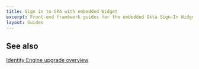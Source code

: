 ```yaml
---
title: Sign in to SPA with embedded Widget
excerpt: Front-end framework guides for the embedded Okta Sign-In Widget
layout: Guides
---
```


<StackSnippet snippet="guide" />

## See also 

[Identity Engine upgrade overview](/docs/guides/oie-upgrade-overview/)